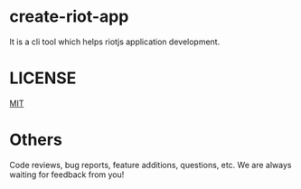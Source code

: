 # create-riot-app
It is a cli tool which helps riotjs application development.

# LICENSE
[MIT](https://github.com/k-kuwahara/create-riot-app/blob/master/LICENSE)

# Others
Code reviews, bug reports, feature additions, questions, etc. We are always waiting for feedback from you!
